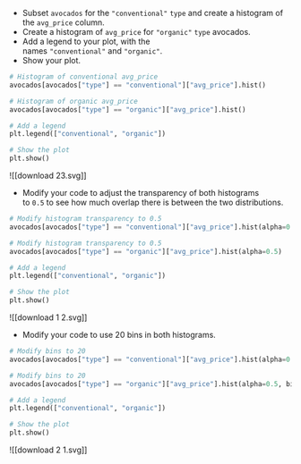 - Subset `avocados` for the `"conventional"` `type` and create a histogram of the `avg_price` column.
- Create a histogram of `avg_price` for `"organic"` `type` avocados.
- Add a legend to your plot, with the names `"conventional"` and `"organic"`.
- Show your plot.
```Python
# Histogram of conventional avg_price 
avocados[avocados["type"] == "conventional"]["avg_price"].hist()

# Histogram of organic avg_price
avocados[avocados["type"] == "organic"]["avg_price"].hist()

# Add a legend
plt.legend(["conventional", "organic"])

# Show the plot
plt.show()
```
![[download 23.svg]]
- Modify your code to adjust the transparency of both histograms to `0.5` to see how much overlap there is between the two distributions.
```Python
# Modify histogram transparency to 0.5 
avocados[avocados["type"] == "conventional"]["avg_price"].hist(alpha=0.5)

# Modify histogram transparency to 0.5
avocados[avocados["type"] == "organic"]["avg_price"].hist(alpha=0.5)

# Add a legend
plt.legend(["conventional", "organic"])

# Show the plot
plt.show()
```
![[download 1 2.svg]]
- Modify your code to use 20 bins in both histograms.
```Python
# Modify bins to 20
avocados[avocados["type"] == "conventional"]["avg_price"].hist(alpha=0.5, bins=20)

# Modify bins to 20
avocados[avocados["type"] == "organic"]["avg_price"].hist(alpha=0.5, bins=20)

# Add a legend
plt.legend(["conventional", "organic"])

# Show the plot
plt.show()
```
![[download 2 1.svg]]

